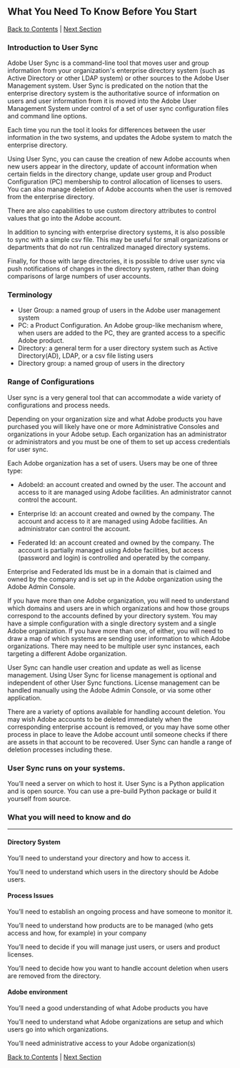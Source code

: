 ## What You Need To Know Before You Start

[Back to Contents](Contents.md) |  [Next Section](layout_orgs.md)

### Introduction to User Sync

Adobe User Sync is a command-line tool that moves user and group information from your organization's  enterprise directory system (such as Active Directory or other LDAP system) or other sources to the Adobe User Management system.  User Sync is predicated on the notion that the enterprise directory system is the authoritative source of information on users and user information from it is moved into the Adobe User Management System under control of a set of user sync configuration files and command line options.

Each time you run the tool it looks for differences between the user information in the two systems, and updates the Adobe system to match the enterprise directory.

Using User Sync, you can cause the creation of new Adobe accounts when new users appear in the directory, update of account information when certain fields in the directory change, update user group and Product Configuration (PC) membership to control allocation of licenses to users.  You can also manage deletion of Adobe accounts when the user is removed from the enterprise directory.

There are also capabilities to use custom directory attributes to control values that go into the Adobe account.

In addition to syncing with enterprise directory systems, it is also possible to sync with a simple csv file.  This may be useful for small organizations or departments that do not run centralized managed directory systems.

Finally, for those with large directories, it is possible to drive user sync via push notifications of changes in the directory system, rather than doing comparisons of large numbers of user accounts.

### Terminology

- User Group: a named group of users in the Adobe user management system
- PC: a Product Configuration.  An Adobe group-like mechanism where, when users are added to the PC, they are granted access to a specific Adobe product.
- Directory: a general term for a user directory system such as Active Directory(AD), LDAP, or a csv file listing users
- Directory group: a named group of users in the directory

 

### Range of Configurations
User sync is a very general tool that can accommodate a wide variety of configurations and process needs.

Depending on your organization size and what Adobe products you have purchased you will likely have one or more Administrative Consoles and organizations in your Adobe setup.  Each organization has an administrator or administrators and you must be one of them to set up access credentials for user sync.

Each Adobe organization has a set of users.  Users may be one of three type:

- AdobeId: an account created and owned by the user.  The account and access to it are managed using Adobe facilities.  An administrator cannot control the account.

- Enterprise Id: an account created and owned by the company.  The account and access to it are managed using Adobe facilities.  An administrator can control the account.

- Federated Id: an account created and owned by the company.  The account is partially managed using Adobe facilities, but access (password and login) is controlled and operated by the company.

Enterprise and Federated Ids must be in a domain that is claimed and owned by the company and is set up in the Adobe organization using the Adobe Admin Console.

If you have more than one Adobe organization, you will need to understand which domains and users are in which organizations and how those groups correspond to the accounts defined by your directory system.  You may have a simple configuration with a single directory system and a single Adobe organization.  If you have more than one, of either, you will need to draw a map of which systems are sending user information to which Adobe organizations.  There may need to be multiple user sync instances, each targeting a different Adobe organization.

User Sync can handle user creation and update as well as license management.  Using User Sync for license management is optional and independent of other User Sync functions.  License management can be handled manually using the Adobe Admin Console, or via some other application.

There are a variety of options available for handling account deletion.  You may wish Adobe accounts to be deleted immediately when the corresponding enterprise account is removed, or you may have some other process in place to leave the Adobe account until someone checks if there are assets in that account to be recovered.  User Sync can handle a range of deletion processes including these.


### User Sync runs on your systems.  
You’ll need a server on which to host it.  User Sync is a Python application and is open source.  You can use a pre-build Python package or build it yourself from source.

### What you will need to know and do

----------

#### Directory System
You’ll need to understand your directory and how to access it.

You’ll need to understand which users in the directory should be Adobe users.

#### Process Issues
You’ll need to establish an ongoing process and have someone to monitor it.

You’ll need to understand how products are to be managed (who gets access and how, for example) in your company

You’ll need to decide if you will manage just users, or users and product licenses.

You’ll need to decide how you want to handle account deletion when users are removed from the directory.

#### Adobe environment
You’ll need a good understanding of what Adobe products you have

You’ll need to understand what Adobe organizations are setup and which users go into which organizations.

You’ll need administrative access to your Adobe organization(s)

[Back to Contents](Contents.md) |  [Next Section](layout_orgs.md)

